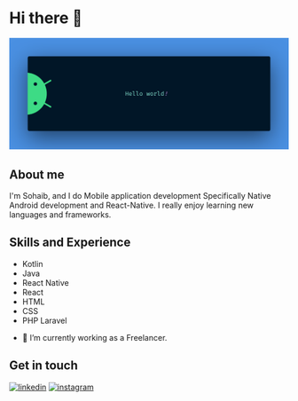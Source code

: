 # Hi there 👋
![Mobile application development](https://github.com/sohaibkhaa/sohaibkhaa/blob/main/banner.png)

## About me
I'm Sohaib, and I do Mobile application development Specifically Native Android development and React-Native. I really enjoy learning new languages and frameworks.

## Skills and Experience

* Kotlin
* Java
* React Native
* React
* HTML
* CSS
* PHP Laravel

- 🔭 I’m currently working as a Freelancer. 

## Get in touch

[<img src='https://img.icons8.com/color/48/000000/linkedin.png' alt='linkedin' height='40'>](https://www.linkedin.com/in/sohaib-khan-android-developer/)  [<img src='https://img.icons8.com/fluency/48/000000/instagram-new.png' alt='instagram' height='40'>](https://www.instagram.com/sohaib_khan112/)  

